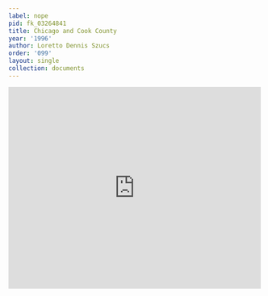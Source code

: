 ```yaml
---
label: nope
pid: fk_03264841
title: Chicago and Cook County
year: '1996'
author: Loretto Dennis Szucs
order: '099'
layout: single
collection: documents
---
```

<iframe src="https://northwestern.app.box.com/embed/s/y3uneaoi20ufqhdlg526xbaamfmolkgd?sortColumn=date&view=list" width="500" height="400" frameborder="0" allowfullscreen webkitallowfullscreen msallowfullscreen></iframe>
